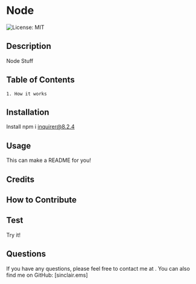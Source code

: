 # Node
  ![License: MIT](https://img.shields.io/badge/License-MIT-yellow.svg)
  ## Description
  Node Stuff
  ## Table of Contents
    1. How it works
  ## Installation
  Install npm i inquirer@8.2.4
  ## Usage
  This can make a README for you!
  ## Credits
  
  ## How to Contribute
  
  ## Test
  Try it!
  ## Questions
  If you have any questions, please feel free to contact me at .
  You can also find me on GitHub: [sinclair.ems]
